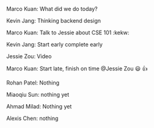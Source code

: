 Marco Kuan: What did we do today?

Kevin Jang: Thinking backend design

Marco Kuan: Talk to Jessie about CSE 101 :kekw:

Kevin Jang: Start early complete early

Jessie Zou: Video

Marco Kuan: Start late, finish on time @Jessie Zou :smiley: :thumbsup:

Rohan Patel: Nothing

Miaoqiu Sun: nothing yet

Ahmad Milad: Nothing yet

Alexis Chen: nothing
